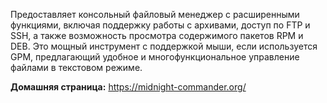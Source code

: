 Предоставляет консольный файловый менеджер с расширенными функциями, включая поддержку работы с архивами,
доступ по FTP и SSH, а также возможность просмотра содержимого пакетов RPM и DEB. Это мощный инструмент с поддержкой мыши,
если используется GPM, предлагающий удобное и многофункциональное управление файлами в текстовом режиме.

**Домашняя страница:** <https://midnight-commander.org/>
